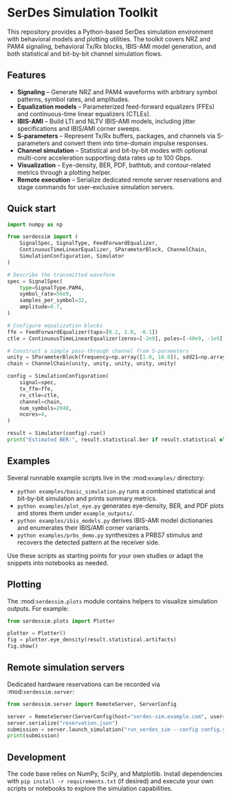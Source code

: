 # SerDes Simulation Toolkit

This repository provides a Python-based SerDes simulation environment with
behavioral models and plotting utilities. The toolkit covers NRZ and PAM4
signaling, behavioral Tx/Rx blocks, IBIS-AMI model generation, and both
statistical and bit-by-bit channel simulation flows.

## Features

- **Signaling** – Generate NRZ and PAM4 waveforms with arbitrary symbol
  patterns, symbol rates, and amplitudes.
- **Equalization models** – Parameterized feed-forward equalizers (FFEs) and
  continuous-time linear equalizers (CTLEs).
- **IBIS-AMI** – Build LTI and NLTV IBIS-AMI models, including jitter
  specifications and IBIS/AMI corner sweeps.
- **S-parameters** – Represent Tx/Rx buffers, packages, and channels via
  S-parameters and convert them into time-domain impulse responses.
- **Channel simulation** – Statistical and bit-by-bit modes with optional
  multi-core acceleration supporting data rates up to 100 Gbps.
- **Visualization** – Eye-density, BER, PDF, bathtub, and contour-related
  metrics through a plotting helper.
- **Remote execution** – Serialize dedicated remote server reservations and
  stage commands for user-exclusive simulation servers.

## Quick start

```python
import numpy as np

from serdessim import (
    SignalSpec, SignalType, FeedForwardEqualizer,
    ContinuousTimeLinearEqualizer, SParameterBlock, ChannelChain,
    SimulationConfiguration, Simulator
)

# Describe the transmitted waveform
spec = SignalSpec(
    type=SignalType.PAM4,
    symbol_rate=56e9,
    samples_per_symbol=32,
    amplitude=0.7,
)

# Configure equalization blocks
ffe = FeedForwardEqualizer(taps=[0.2, 1.0, -0.1])
ctle = ContinuousTimeLinearEqualizer(zeros=[-2e9], poles=[-40e9, -1e9], dc_gain=1.2)

# Construct a simple pass-through channel from S-parameters
unity = SParameterBlock(frequency=np.array([1.0, 10.0]), sdd21=np.array([1.0, 1.0]))
chain = ChannelChain(unity, unity, unity, unity, unity)

config = SimulationConfiguration(
    signal=spec,
    tx_ffe=ffe,
    rx_ctle=ctle,
    channel=chain,
    num_symbols=2048,
    ncores=4,
)

result = Simulator(config).run()
print("Estimated BER:", result.statistical.ber if result.statistical else "n/a")
```

## Examples

Several runnable example scripts live in the :mod:`examples/` directory:

- `python examples/basic_simulation.py` runs a combined statistical and
  bit-by-bit simulation and prints summary metrics.
- `python examples/plot_eye.py` generates eye-density, BER, and PDF plots and
  stores them under `example_outputs/`.
- `python examples/ibis_models.py` derives IBIS-AMI model dictionaries and
  enumerates their IBIS/AMI corner variants.
- `python examples/prbs_demo.py` synthesizes a PRBS7 stimulus and recovers the
  detected pattern at the receiver side.

Use these scripts as starting points for your own studies or adapt the
snippets into notebooks as needed.

## Plotting

The :mod:`serdessim.plots` module contains helpers to visualize simulation
outputs. For example:

```python
from serdessim.plots import Plotter

plotter = Plotter()
fig = plotter.eye_density(result.statistical.artifacts)
fig.show()
```

## Remote simulation servers

Dedicated hardware reservations can be recorded via :mod:`serdessim.server`:

```python
from serdessim.server import RemoteServer, ServerConfig

server = RemoteServer(ServerConfig(host="serdes-sim.example.com", user="alice"))
server.serialize("reservation.json")
submission = server.launch_simulation("run_serdes_sim --config config.yaml")
print(submission)
```

## Development

The code base relies on NumPy, SciPy, and Matplotlib. Install dependencies with
`pip install -r requirements.txt` (if desired) and execute your own scripts or
notebooks to explore the simulation capabilities.
